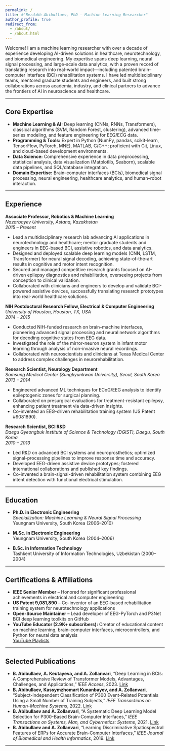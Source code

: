 ```yaml
---
permalink: /
title: #"Berdakh Abibullaev, PhD – Machine Learning Researcher"
author_profile: true
redirect_from: 
  - /about/
  - /about.html
---
```


Welcome! I am a machine learning researcher with over a decade of experience developing AI-driven solutions in healthcare, neurotechnology, and biomedical engineering. My expertise spans deep learning, neural signal processing, and large-scale data analytics, with a proven record of translating research into real-world impact—including patented brain–computer interface (BCI) rehabilitation systems. I have led multidisciplinary teams, mentored graduate students and engineers, and built strong collaborations across academia, industry, and clinical partners to advance the frontiers of AI in neuroscience and healthcare.

---

## Core Expertise

- **Machine Learning & AI:** Deep learning (CNNs, RNNs, Transformers), classical algorithms (SVM, Random Forest, clustering), advanced time-series modeling, and feature engineering for EEG/ECG data.
- **Programming & Tools:** Expert in Python (NumPy, pandas, scikit-learn, TensorFlow, PyTorch, MNE), MATLAB, C/C++; proficient with Git, Linux, and cloud-based development environments.
- **Data Science:** Comprehensive experience in data preprocessing, statistical analysis, data visualization (Matplotlib, Seaborn), scalable data pipelines, and SQL/database integration.
- **Domain Expertise:** Brain–computer interfaces (BCIs), biomedical signal processing, neural engineering, healthcare analytics, and human–robot interaction.

---

## Experience  

**Associate Professor, Robotics & Machine Learning**  
*Nazarbayev University, Astana, Kazakhstan*  
*2015 – Present*  
- Lead a multidisciplinary research lab advancing AI applications in neurotechnology and healthcare; mentor graduate students and engineers in EEG-based BCI, assistive robotics, and data analytics.
- Designed and deployed scalable deep learning models (CNN, LSTM, Transformer) for neural signal decoding, achieving state-of-the-art results in cognitive and motor intent recognition.
- Secured and managed competitive research grants focused on AI-driven epilepsy diagnostics and rehabilitation, overseeing projects from conception to clinical validation.
- Collaborated with clinicians and engineers to develop and validate BCI-powered assistive devices, successfully translating research prototypes into real-world healthcare solutions.

**NIH Postdoctoral Research Fellow, Electrical & Computer Engineering**  
*University of Houston, Houston, TX, USA*  
*2014 – 2015*  
- Conducted NIH-funded research on brain–machine interfaces, pioneering advanced signal processing and neural network algorithms for decoding cognitive states from EEG data.
- Investigated the role of the mirror-neuron system in infant motor learning through analysis of non-invasive neural recordings.
- Collaborated with neuroscientists and clinicians at Texas Medical Center to address complex challenges in neurorehabilitation.

**Research Scientist, Neurology Department**  
*Samsung Medical Center (Sungkyunkwan University), Seoul, South Korea*  
*2013 – 2014*  
- Engineered advanced ML techniques for ECoG/EEG analysis to identify epileptogenic zones for surgical planning.  
- Collaborated on presurgical evaluations for treatment-resistant epilepsy, enhancing patient treatment via data-driven insights.  
- Co-invented an EEG-driven rehabilitation training system (US Patent #9081890).

**Research Scientist, BCI R&D**  
*Daegu Gyeongbuk Institute of Science & Technology (DGIST), Daegu, South Korea*  
*2010 – 2013*  
- Led R&D on advanced BCI systems and neuroprosthetics; optimized signal-processing pipelines to improve response time and accuracy.  
- Developed EEG-driven assistive device prototypes; fostered international collaborations and published key findings.  
- Co-invented a brain-signal-driven rehabilitation system combining EEG intent detection with functional electrical stimulation.

---

## Education

- **Ph.D. in Electronic Engineering**  
  *Specialization: Machine Learning & Neural Signal Processing*  
  Yeungnam University, South Korea (2006–2010)

- **M.Sc. in Electronic Engineering**  
  Yeungnam University, South Korea (2004–2006)

- **B.Sc. in Information Technology**  
  Tashkent University of Information Technologies, Uzbekistan (2000–2004)

---

## Certifications & Affiliations  
- **IEEE Senior Member** – Honored for significant professional achievements in electrical and computer engineering  
- **US Patent 9,081,890** – Co-inventor of an EEG-based rehabilitation training system for neurotechnology applications  
- **Open-Source Maintainer** – Lead developer of EEG-PyTorch and P3Net BCI deep learning toolkits on GitHub  
- **YouTube Educator (2.9K+ subscribers):** Creator of educational content on machine learning, brain–computer interfaces, microcontrollers, and Python for neural data analysis  
  [YouTube Playlists](https://www.youtube.com/channel/UCOUcmoCAWBFaqPb1Fu3J86A/playlists)

---

## Selected Publications  
* **B. Abibullaev, A. Keutayeva, and A. Zollanvari**, “Deep Learning in BCIs: A Comprehensive Review of Transformer Models, Advantages, Challenges, and Applications,” *IEEE Access*, 2023. [Link](https://ieeexplore.ieee.org/document/10305163)  
* **B. Abibullaev, Kassymzhomart Kunanbayev, and A. Zollanvari**, “Subject-Independent Classification of P300 Event-Related Potentials Using a Small Number of Training Subjects,” *IEEE Transactions on Human-Machine Systems*, 2022. [Link](https://doi.org/10.1109/THMS.2022.3189576)  
* **B. Abibullaev and A. Zollanvari**, “A Systematic Deep Learning Model Selection for P300-Based Brain-Computer Interfaces,” *IEEE Transactions on Systems, Man, and Cybernetics: Systems*, 2021. [Link](https://ieeexplore.ieee.org/document/9351887)  
* **B. Abibullaev and A. Zollanvari**, “Learning Discriminative Spatiospectral Features of ERPs for Accurate Brain-Computer Interfaces,” *IEEE Journal of Biomedical and Health Informatics*, 2019. [Link](https://ieeexplore.ieee.org/document/8613780)
  
---